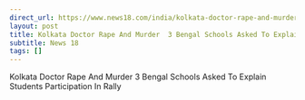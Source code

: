 ```yaml
---
direct_url: https://www.news18.com/india/kolkata-doctor-rape-and-murder-3-bengal-schools-asked-to-explain-students-participation-in-rally-9026956.html
layout: post
title: Kolkata Doctor Rape And Murder  3 Bengal Schools Asked To Explain Students  Participation In Rally
subtitle: News 18
tags: []
---
```


Kolkata Doctor Rape And Murder  3 Bengal Schools Asked To Explain Students  Participation In Rally
